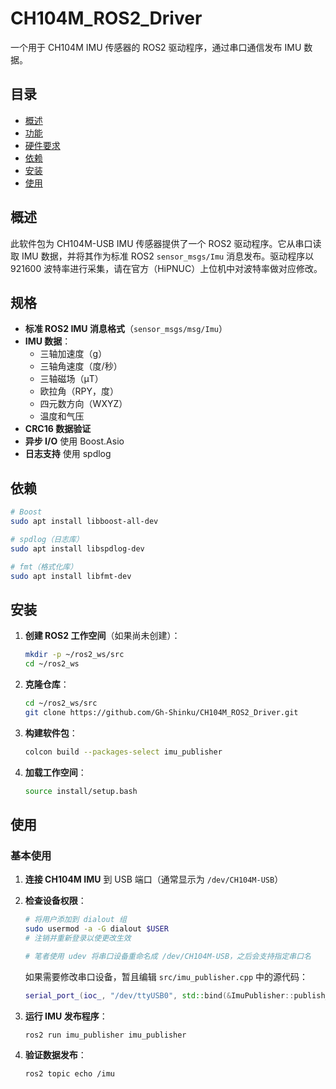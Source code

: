 # CH104M_ROS2_Driver

一个用于 CH104M IMU 传感器的 ROS2 驱动程序，通过串口通信发布 IMU 数据。

## 目录

- [概述](#概述)
- [功能](#功能)
- [硬件要求](#硬件要求)
- [依赖](#依赖)
- [安装](#安装)
- [使用](#使用)

## 概述

此软件包为 CH104M-USB IMU 传感器提供了一个 ROS2 驱动程序。它从串口读取 IMU 数据，并将其作为标准 ROS2 `sensor_msgs/Imu` 消息发布。驱动程序以 921600 波特率进行采集，请在官方（HiPNUC）上位机中对波特率做对应修改。

## 规格

- **标准 ROS2 IMU 消息格式**（`sensor_msgs/msg/Imu`）
- **IMU 数据**：
  - 三轴加速度（g）
  - 三轴角速度（度/秒）
  - 三轴磁场（µT）
  - 欧拉角（RPY，度）
  - 四元数方向（WXYZ）
  - 温度和气压
- **CRC16 数据验证**
- **异步 I/O** 使用 Boost.Asio
- **日志支持** 使用 spdlog

## 依赖
```bash
# Boost
sudo apt install libboost-all-dev

# spdlog（日志库）
sudo apt install libspdlog-dev

# fmt（格式化库）
sudo apt install libfmt-dev
```

## 安装

1. **创建 ROS2 工作空间**（如果尚未创建）：
   ```bash
   mkdir -p ~/ros2_ws/src
   cd ~/ros2_ws
   ```

2. **克隆仓库**：
   ```bash
   cd ~/ros2_ws/src
   git clone https://github.com/Gh-Shinku/CH104M_ROS2_Driver.git
   ```

3. **构建软件包**：
   ```bash
   colcon build --packages-select imu_publisher
   ```

4. **加载工作空间**：
   ```bash
   source install/setup.bash
   ```

## 使用

### 基本使用

1. **连接 CH104M IMU** 到 USB 端口（通常显示为 `/dev/CH104M-USB`）

2. **检查设备权限**：
   ```bash
   # 将用户添加到 dialout 组
   sudo usermod -a -G dialout $USER
   # 注销并重新登录以使更改生效
   
   # 笔者使用 udev 将串口设备重命名成 /dev/CH104M-USB，之后会支持指定串口名
   ```
   如果需要修改串口设备，暂且编辑 `src/imu_publisher.cpp` 中的源代码：

    ```cpp
    serial_port_(ioc_, "/dev/ttyUSB0", std::bind(&ImuPublisher::publish_imu_data, this, std::placeholders::_1)),
    ```

3. **运行 IMU 发布程序**：
   ```bash
   ros2 run imu_publisher imu_publisher
   ```

4. **验证数据发布**：
   ```bash
   ros2 topic echo /imu
   ```
